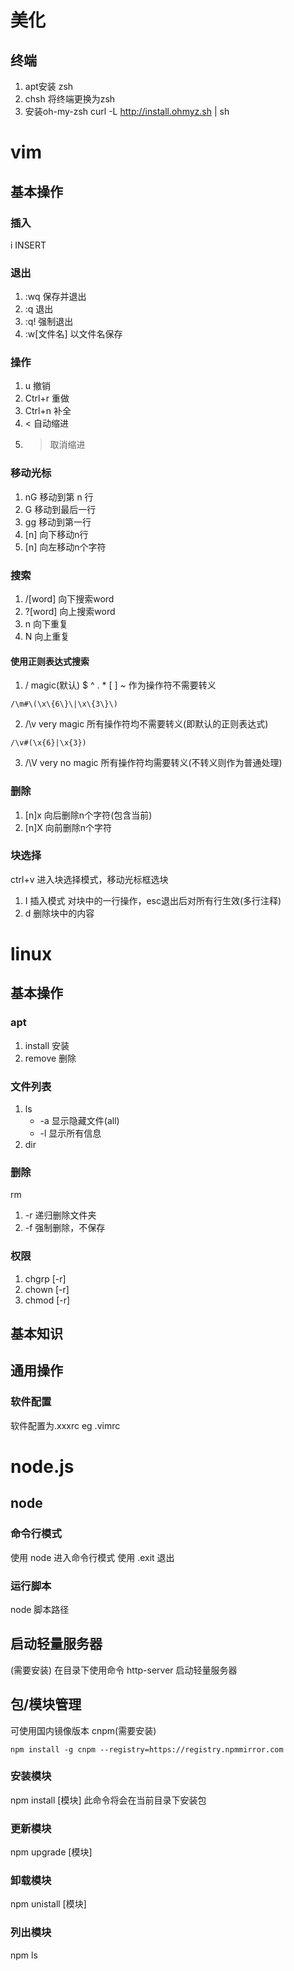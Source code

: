 # 美化
## 终端
1. apt安装 zsh
2. chsh 将终端更换为zsh
3. 安装oh-my-zsh curl -L http://install.ohmyz.sh | sh

# vim
## 基本操作
### 插入
i INSERT
### 退出
1. :wq 保存并退出
2. :q 退出
3. :q! 强制退出
4. :w[文件名] 以文件名保存
### 操作
1. u 撤销
2. Ctrl+r 重做
3. Ctrl+n 补全
4. < 自动缩进
5. > 取消缩进
### 移动光标
1. nG 移动到第 n 行
2. G 移动到最后一行
3. gg 移动到第一行
4. [n]<enter> 向下移动n行
5. [n]<space> 向左移动n个字符
### 搜索
1. /[word] 向下搜索word
2. ?[word] 向上搜索word
3. n 向下重复
4. N 向上重复
#### 使用正则表达式搜索
1. / magic(默认)
$ ^ . * [ ] ~ 作为操作符不需要转义
```regex
/\m#\(\x\{6\}\|\x\{3\}\)
```
2. /\v very magic
所有操作符均不需要转义(即默认的正则表达式)
```regex
/\v#(\x{6}|\x{3})
```
3. /\V very no magic
所有操作符均需要转义(不转义则作为普通处理)
### 删除
1. [n]x 向后删除n个字符(包含当前)
2. [n]X 向前删除n个字符
### 块选择
ctrl+v 进入块选择模式，移动光标框选块
1. I 插入模式 对块中的一行操作，esc退出后对所有行生效(多行注释)
2. d 删除块中的内容

# linux
## 基本操作
### apt
1. install
安装
2. remove
删除
### 文件列表
1. ls
    * -a 显示隐藏文件(all)
    * -l 显示所有信息
2. dir
### 删除
rm
1. -r 递归删除文件夹
2. -f 强制删除，不保存
### 权限
1. chgrp [-r] 
1. chown [-r]
2. chmod [-r]

## 基本知识

## 通用操作
### 软件配置
软件配置为.xxxrc eg .vimrc

# node.js
## node
### 命令行模式
使用 node 进入命令行模式
使用 .exit 退出
### 运行脚本
node 脚本路径
## 启动轻量服务器
(需要安装)
在目录下使用命令 http-server 启动轻量服务器
## 包/模块管理
可使用国内镜像版本 cnpm(需要安装)
```shell
npm install -g cnpm --registry=https://registry.npmmirror.com
```
### 安装模块
npm install [模块]
此命令将会在当前目录下安装包
### 更新模块
npm upgrade [模块]
### 卸载模块
npm unistall [模块]
### 列出模块
npm ls



